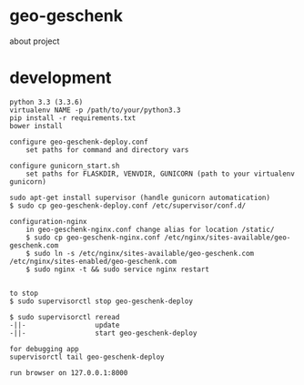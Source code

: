 # geo-geschenk
about project

# development

    python 3.3 (3.3.6)
    virtualenv NAME -p /path/to/your/python3.3
    pip install -r requirements.txt
    bower install

    configure geo-geschenk-deploy.conf
        set paths for command and directory vars

    configure gunicorn_start.sh
        set paths for FLASKDIR, VENVDIR, GUNICORN (path to your virtualenv gunicorn)

    sudo apt-get install supervisor (handle gunicorn automatication)
    $ sudo cp geo-geschenk-deploy.conf /etc/supervisor/conf.d/

    configuration-nginx
        in geo-geschenk-nginx.conf change alias for location /static/
        $ sudo cp geo-geschenk-nginx.conf /etc/nginx/sites-available/geo-geschenk.com
        $ sudo ln -s /etc/nginx/sites-available/geo-geschenk.com /etc/nginx/sites-enabled/geo-geschenk.com
        $ sudo nginx -t && sudo service nginx restart


    to stop
    $ sudo supervisorctl stop geo-geschenk-deploy

    $ sudo supervisorctl reread
    -||-                 update
    -||-                 start geo-geschenk-deploy

    for debugging app
    supervisorctl tail geo-geschenk-deploy

    run browser on 127.0.0.1:8000



